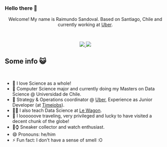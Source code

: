 ### Hello there 👋

<div align="center">

Welcome! My name is Raimundo Sandoval. Based on Santiago, Chile and currently working at [Uber](https://www.uber.com/cl/en/about/).

</div>

<br>

<p align="center">
    <a href="https://www.linkedin.com/in/raimundo-sandoval-avila-a38a50138/">
        <img src="https://img.shields.io/badge/LinkedIn-0077B5?style=for-the-badge&logo=linkedin&logoColor=white"/>
    </a>
    <a href="mailto:raimundosandovala@gmail.com">
        <img src="https://img.shields.io/badge/Gmail-D14836?style=for-the-badge&logo=gmail&logoColor=white"/>
    </a>
</p>

## Some info 😺

<br>


- 💙 I love Science as a whole!
- 🏫 Computer Science major and currently doing my Masters on Data Science @ Universidad de Chile.
- 👷 Strategy & Operations coordinator @ [Uber](https://www.uber.com/cl/en/about/), Experience as Junior Developer (at [Timejobs](https://www.timejobs.work/cl)).
- 🧑‍🎓 I also teach Data Science at [Le Wagon](https://www.lewagon.com).
- 🌟 I loooooove traveling, very privileged and lucky to have visited a decent chunk of the globe!
- 👞⌚ Sneaker collector and watch enthusiast.
- 😄 Pronouns: he/him
- ⚡ Fun fact: I don't have a sense of smell :O 

<br>
<br>
